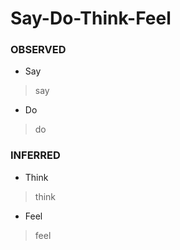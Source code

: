 # Say-Do-Think-Feel

### OBSERVED
 * Say
 > say
 * Do
 > do
### INFERRED 
 * Think
 > think
 * Feel
 > feel
